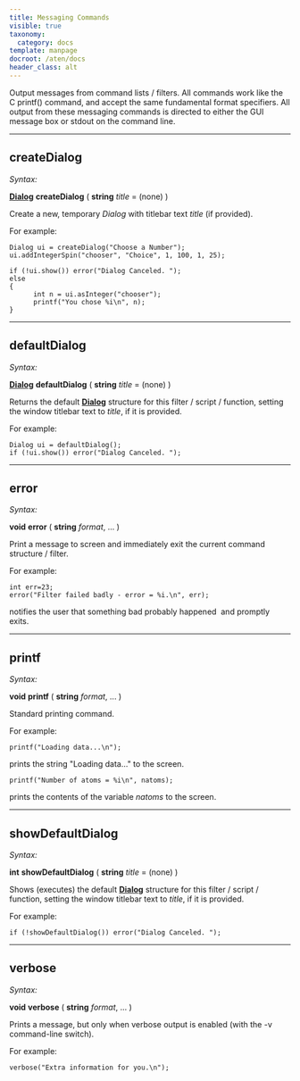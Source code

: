 ```yaml
---
title: Messaging Commands
visible: true
taxonomy:
  category: docs
template: manpage
docroot: /aten/docs
header_class: alt
---
```


Output messages from command lists / filters. All commands work like the C printf() command, and accept the same fundamental format specifiers. All output from these messaging commands is directed to either the GUI message box or stdout on the command line.

---

## createDialog <a id="createdialog"></a>

_Syntax:_

[**Dialog**](/aten/docs/scripting/variabletypes/dialog) **createDialog** ( **string** _title_ = (none) )

Create a new, temporary _Dialog_ with titlebar text _title_ (if provided).

For example:
```aten
Dialog ui = createDialog("Choose a Number");
ui.addIntegerSpin("chooser", "Choice", 1, 100, 1, 25);

if (!ui.show()) error("Dialog Canceled. ");
else
{
      int n = ui.asInteger("chooser");
      printf("You chose %i\n", n);
}
```

---

## defaultDialog <a id="defaultdialog"></a>

_Syntax:_

[**Dialog**](/aten/docs/scripting/variabletypes/dialog) **defaultDialog** ( **string** _title_ = (none) )

Returns the default [**Dialog**](/aten/docs/scripting/variabletypes/dialog) structure for this filter / script / function, setting the window titlebar text to _title_, if it is provided.

For example:
```aten
Dialog ui = defaultDialog();
if (!ui.show()) error("Dialog Canceled. ");
```

---

## error <a id="error"></a>

_Syntax:_

**void** **error** ( **string** _format_, ... )

Print a message to screen and immediately exit the current command structure / filter.

For example:
```aten
int err=23;
error("Filter failed badly - error = %i.\n", err);
```

notifies the user that something bad probably happened  and promptly exits.

---

## printf <a id="printf"></a>

_Syntax:_

**void** **printf** ( **string** _format_, ... )

Standard printing command.

For example:

```aten
printf("Loading data...\n");
```

prints the string "Loading data..." to the screen.

```aten
printf("Number of atoms = %i\n", natoms);
```

prints the contents of the variable _natoms_ to the screen.

---

## showDefaultDialog <a id="showdefaultdialog"></a>

_Syntax:_

**int** **showDefaultDialog** ( **string** _title_ = (none) )

Shows (executes) the default [**Dialog**](/aten/docs/scripting/variabletypes/dialog) structure for this filter / script / function, setting the window titlebar text to _title_, if it is provided.

For example:

```aten
if (!showDefaultDialog()) error("Dialog Canceled. ");
```

---

## verbose <a id="verbose"></a>

_Syntax:_

**void** **verbose** ( **string** _format_, ... )

Prints a message, but only when verbose output is enabled (with the -v command-line switch).

For example:

```aten
verbose("Extra information for you.\n");
```


